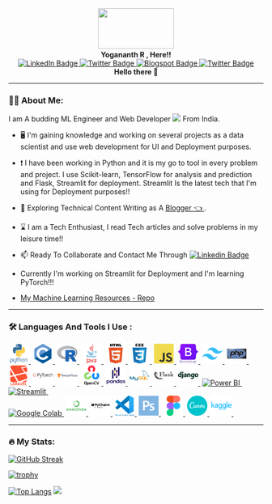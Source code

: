 <div id="header" align="center">
   <img src ="https://images.squarespace-cdn.com/content/v1/5feb53185d3dab691b47361b/1609930648540-2AG2AUX4BL35UJ6H0PEZ/e2f96-old-header-machine-learning-pt1.gif?format=500w" height="80" width="150"> <br>
<strong>Yogananth R , Here!!</strong>
<div id="badges">
  <a href="https://www.linkedin.com/in/yogananth-rengasamy-5a8393193/">
    <img src="https://img.shields.io/badge/LinkedIn-blue?style=for-the-badge&logo=linkedin&logoColor=white" alt="LinkedIn Badge"/>
  </a>
   <a href="https://www.instagram.com/yogi_chan22/">
    <img src="https://img.shields.io/badge/Instagram-critical?style=for-the-badge&logo=instagram&logoColor=white" alt="Twitter Badge"/>
  </a>
  <a href="https://yogananth-r.blogspot.com/">
    <img src="https://img.shields.io/badge/Blogspot-orange?style=for-the-badge&logo=blogger&logoColor=white" alt="Blogspot Badge"/>
  </a>
  <a href="https://twitter.com/Yogananthr22">
    <img src="https://img.shields.io/badge/Twitter-blue?style=for-the-badge&logo=twitter&logoColor=white" alt="Twitter Badge"/>
  </a>
</div>
<strong> Hello there 👋 </strong>
</div> 

   ---
   
   ### :man_technologist: About Me:
   
   I am A budding ML Engineer and Web Developer <img src="https://media.giphy.com/media/RbDKaczqWovIugyJmW/giphy.gif" width="30"> From India.
- :desktop_computer: I'm gaining knowledge and working on several projects as a data scientist and use web development for UI and Deployment purposes.
- :exclamation: I have been working in Python and it is my go to tool in every problem and project. I use Scikit-learn, TensorFlow for analysis and prediction and Flask, Streamlit for deployment. Streamlit Is the latest tech that I'm using for Deployment purposes!!
- :memo: Exploring Technical Content Writing as A <a href="https://yogananth-r.blogspot.com">Blogger :point_left: </a>.
- :hourglass: I am a Tech Enthusiast, I read Tech articles and solve problems in my leisure time!!
- :mailbox: Ready To Collaborate and Contact Me Through [![Linkedin Badge](https://img.shields.io/badge/-Yogananth-blue?style=flat&logo=Linkedin&logoColor=white)](https://www.linkedin.com/yogananth-rengasamy-5a8393193)


- Currently I'm working on Streamlit for Deployment and I'm learning PyTorch!!!
- [My Machine Learning Resources - Repo](https://github.com/Yogananth-r/machine-learning-resources)

---
### :hammer_and_wrench: Languages And Tools I Use :   
<div id="lang">
   <a href="https://www.python.org/"><img src="https://github.com/devicons/devicon/blob/master/icons/python/python-original-wordmark.svg" title="Python" alt="Python" width="40" height="40"/>&nbsp;</a>
   <a href="https://www.open-std.org/jtc1/sc22/wg14/"><img src="https://github.com/devicons/devicon/blob/master/icons/c/c-original.svg" title="C" alt="C" width="40" height="40"/>&nbsp;</a>
   <a href="https://www.r-project.org/"><img src="https://github.com/devicons/devicon/blob/master/icons/r/r-original.svg" title="R" alt="R" width="40" height="40"/>&nbsp;</a>
   <a href="https://www.java.com/en/"><img src="https://github.com/devicons/devicon/blob/master/icons/java/java-original-wordmark.svg" title="Java" alt="Java" width="40" height="40"/>&nbsp;</a>
   <a href="https://html5.org/"><img src="https://github.com/devicons/devicon/blob/master/icons/html5/html5-original-wordmark.svg" title="HTML5" alt="HTML5" width="40"  height="40"/>&nbsp;</a>
   <a href="https://www.w3.org/Style/CSS/Overview.en.html"><img src="https://github.com/devicons/devicon/blob/master/icons/css3/css3-original-wordmark.svg" title="CSS3" alt="CSS3" width="40" height="40"/>&nbsp;</a>
<a href="https://www.javascript.com/"><img src="https://github.com/devicons/devicon/blob/master/icons/javascript/javascript-original.svg" title="JavaScipt" alt="JavaScript" width="40" height="40"/>&nbsp;</a>
<a href="https://getbootstrap.com/"><img src="https://github.com/devicons/devicon/blob/master/icons/bootstrap/bootstrap-original-wordmark.svg" title="Bootstrap"alt="Bootstrap" width="40" height="40">&nbsp;</a>
<a href="https://tailwindcss.com/"><img src="https://github.com/devicons/devicon/blob/master/icons/tailwindcss/tailwindcss-plain.svg" title="TailwindCSS"alt="TailwindCSS" width="40" height="40">&nbsp;</a>
<a href="https://www.php.net/"><img src="https://github.com/devicons/devicon/blob/master/icons/php/php-original.svg" title="PHP"alt="PHP" width="40" height="40">&nbsp;</a>
<a href="https://laravel.com/"><img src="https://github.com/devicons/devicon/blob/master/icons/laravel/laravel-plain-wordmark.svg" title="Laravel"alt="Laravel" width="40" height="40">&nbsp;</a>
<a href="https://https://pytorch.org/"><img src="https://github.com/devicons/devicon/blob/master/icons/pytorch/pytorch-original-wordmark.svg" title="PyTorch"alt="PyTorch" width="40" height="40">&nbsp;</a>
<a href="https://www.tensorflow.org/"><img src="https://github.com/devicons/devicon/blob/master/icons/tensorflow/tensorflow-original-wordmark.svg" title="TensorFlow"alt="TensorFlow" width="40" height="40">&nbsp;</a>
<a href="https://opencv.org/"><img src="https://github.com/devicons/devicon/blob/master/icons/opencv/opencv-original-wordmark.svg" title="OpenCV"alt="OpenCV" width="40" height="40">&nbsp;</a>
<a href="https://pandas.pydata.org/"><img src="https://github.com/devicons/devicon/blob/master/icons/pandas/pandas-original-wordmark.svg" title="Pandas"alt="Pandas" width="40" height="40">&nbsp;</a>
<a href="https://www.mysql.com/"><img src="https://github.com/devicons/devicon/blob/master/icons/mysql/mysql-original-wordmark.svg" title="MySQL"alt="MySQL" width="40" height="40">&nbsp;</a>
<a href="https://flask.palletsprojects.com/en/2.2.x/"><img src="https://github.com/devicons/devicon/blob/master/icons/flask/flask-original-wordmark.svg" title="Flask"alt="Flask" width="40" height="40">&nbsp;</a>
<a href="https://www.djangoproject.com/"><img src="https://github.com/devicons/devicon/blob/master/icons/django/django-plain-wordmark.svg" title="Django"alt="Django" width="40" height="40">&nbsp;</a>
<a href="https://powerbi.microsoft.com/en-au/"><img src="https://img.icons8.com/color/344/power-bi.png" title="Power BI"alt="Power BI" width="40" height="40">&nbsp;</a>
<a href="https://streamlit.io/"><img src="https://upload.wikimedia.org/wikipedia/commons/7/77/Streamlit-logo-primary-colormark-darktext.png" title="Streamlit"alt="Streamlit" width="85" height="40">&nbsp;</a>
</div>
      
<div id="tools">
   <a href="https://colab.research.google.com/"><img src="https://miro.medium.com/max/256/0*zNcjWYiZcJgreZAs.png" title="Google Colab"alt="Google Colab" width="40" height="40">&nbsp;</a>
   <a href="https://anaconda.org/"><img src="https://github.com/devicons/devicon/blob/master/icons/anaconda/anaconda-original-wordmark.svg" title="Anaconda"alt="Anaconda" width="40" height="40">&nbsp;</a>
   <a href="https://www.jetbrains.com/pycharm/"><img src="https://github.com/devicons/devicon/blob/master/icons/pycharm/pycharm-original-wordmark.svg" title="PyCharm"alt="PyCharm" width="40" height="40">&nbsp;</a>
<a href="https://code.visualstudio.com/"><img src="https://github.com/devicons/devicon/blob/master/icons/vscode/vscode-original-wordmark.svg" title="VSCode"alt="VSCode" width="40" height="40">&nbsp;</a>
<a href="https://www.adobe.com/in/products/photoshop/landpa.html?gclid=Cj0KCQjw3eeXBhD7ARIsAHjssr82NU4UGF67_5uWlUzLPOpSJmxl1cx2cQhFVeyi15f23cn3vQl54goaAnCaEALw_wcB&sdid=SGDJMMG3&mv=search&ef_id=Cj0KCQjw3eeXBhD7ARIsAHjssr82NU4UGF67_5uWlUzLPOpSJmxl1cx2cQhFVeyi15f23cn3vQl54goaAnCaEALw_wcB:G:s&s_kwcid=AL!3085!3!585712413968!e!!g!!photoshop!16470706475!133281435039"><img src="https://github.com/devicons/devicon/blob/master/icons/photoshop/photoshop-plain.svg" title="Photoshop"alt="Photoshop" width="40" height="40">&nbsp;</a>
<a href="https://www.figma.com/"><img src="https://github.com/devicons/devicon/blob/master/icons/figma/figma-original.svg" title="Figma"alt="Figma" width="40" height="40">&nbsp;</a>
<a href="https://www.canva.com/"><img src="https://github.com/devicons/devicon/blob/master/icons/canva/canva-original.svg" title="Canva"alt="Canva" width="40" height="40">&nbsp;</a>
<a href="https://www.kaggle.com/"><img src="https://github.com/devicons/devicon/blob/master/icons/kaggle/kaggle-original-wordmark.svg" title="Kaggle"alt="Kaggle" width="40" height="40">&nbsp;</a>
</div>

---

### :fire: My Stats:
[![GitHub Streak](http://github-readme-streak-stats.herokuapp.com?user=yogananth-r)](https://git.io/streak-stats)

[![trophy](https://github-profile-trophy.vercel.app/?username=yogananth-r&row=2&column=2)](https://github.com/yogananth-r/github-profile-trophy)

[![Top Langs](https://github-readme-stats.vercel.app/api/top-langs/?username=yogananth-r&layout=compact&langs_count=20)](https://github.com/anuraghazra/github-readme-stats)
[![](https://activity-graph.herokuapp.com/graph?username=yogananth-r&theme=dracula)](https://github.com/ashutosh00710/github-readme-activity-graph)

